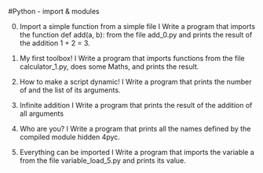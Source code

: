 #Python - import & modules

0. Import a simple function from a simple file
  I Write a program that imports the function def add(a, b): from the file add_0.py and prints the result of the addition 1 + 2 = 3.

1. My first toolbox!
  I Write a program that imports functions from the file calculator_1.py, does some Maths, and prints the result.

2. How to make a script dynamic!
  I Write a program that prints the number of and the list of its arguments.

3. Infinite addition
  I Write a program that prints the result of the addition of all arguments

4. Who are you?
  I Write a program that prints all the names defined by the compiled module hidden 4pyc.

5. Everything can be imported
  I Write a program that imports the variable a from the file variable_load_5.py and prints its value.


